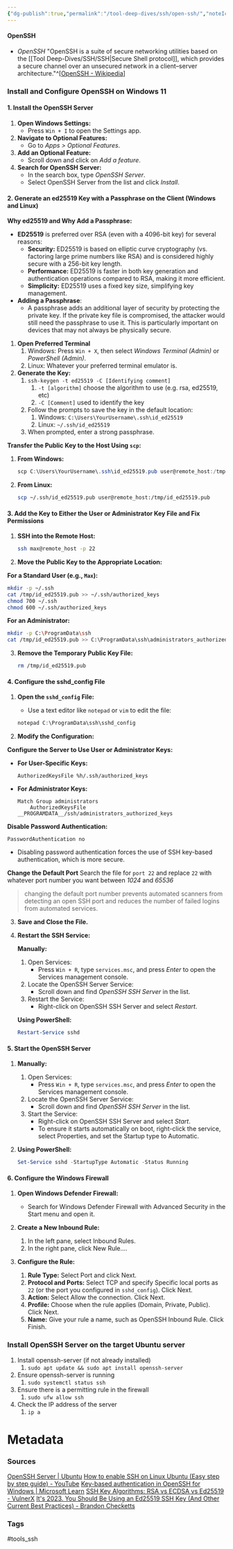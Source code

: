 ```yaml
---
{"dg-publish":true,"permalink":"/tool-deep-dives/ssh/open-ssh/","noteIcon":""}
---
```


#### OpenSSH
- *OpenSSH* "OpenSSH is a suite of secure networking utilities based on the [[Tool Deep-Dives/SSH/SSH\|Secure Shell protocol]], which provides a secure channel over an unsecured network in a client–server architecture."^[[OpenSSH - Wikipedia](https://en.wikipedia.org/wiki/OpenSSH)]


### Install and Configure OpenSSH on Windows 11

#### 1. Install the OpenSSH Server
1. **Open Windows Settings:**
   - Press `Win + I` to open the Settings app.
2. **Navigate to Optional Features:**
   - Go to *Apps > Optional Features*.
3. **Add an Optional Feature:**
   - Scroll down and click on *Add a feature*.
4. **Search for OpenSSH Server:**
   - In the search box, type *OpenSSH Server*.
   - Select OpenSSH Server from the list and click *Install*.

#### 2. Generate an ed25519 Key with a Passphrase on the Client (Windows and Linux)

**Why ed25519 and Why Add a Passphrase:**
- **ED25519** is preferred over RSA (even with a 4096-bit key) for several reasons:
  - **Security:** ED25519 is based on elliptic curve cryptography (vs. factoring large prime numbers like RSA) and is considered highly secure with a 256-bit key length.
  - **Performance:** ED25519 is faster in both key generation and authentication operations compared to RSA, making it more efficient.
  - **Simplicity:** ED25519 uses a fixed key size, simplifying key management.
- **Adding a Passphrase**:
  - A passphrase adds an additional layer of security by protecting the private key. If the private key file is compromised, the attacker would still need the passphrase to use it. This is particularly important on devices that may not always be physically secure.

1. **Open Preferred Terminal**
   1. Windows: Press `Win + X`, then select *Windows Terminal (Admin)* or *PowerShell (Admin)*.
   2. Linux: Whatever your preferred terminal emulator is.
2. **Generate the Key:**
   1. `ssh-keygen -t ed25519 -C [Identifying comment]`
	   1. `-t [algorithm]` choose the algorithm to use (e.g. rsa, ed25519, etc)
	   2. `-C [Comment]` used to identify the key
   2. Follow the prompts to save the key in the default location:
	   1. Windows: `C:\Users\YourUsername\.ssh\id_ed25519`
	   2. Linux: `~/.ssh/id_ed25519`
   3. When prompted, enter a strong passphrase.


**Transfer the Public Key to the Host Using `scp`:**

1. **From Windows:**
   ```powershell
   scp C:\Users\YourUsername\.ssh\id_ed25519.pub user@remote_host:/tmp/id_ed25519.pub
   ```

2. **From Linux:**
   ```bash
   scp ~/.ssh/id_ed25519.pub user@remote_host:/tmp/id_ed25519.pub
   ```

#### 3. Add the Key to Either the User or Administrator Key File and Fix Permissions

1. **SSH into the Remote Host:**
   ```bash
   ssh max@remote_host -p 22
   ```

2. **Move the Public Key to the Appropriate Location:**

**For a Standard User (e.g., `Max`):**
   ```bash
   mkdir -p ~/.ssh
   cat /tmp/id_ed25519.pub >> ~/.ssh/authorized_keys
   chmod 700 ~/.ssh
   chmod 600 ~/.ssh/authorized_keys
   ```

**For an Administrator:**
   ```bash
   mkdir -p C:\ProgramData\ssh
   cat /tmp/id_ed25519.pub >> C:\ProgramData\ssh\administrators_authorized_keys
   ```

3. **Remove the Temporary Public Key File:**
   ```bash
   rm /tmp/id_ed25519.pub
   ```

#### 4. Configure the sshd_config File

1. **Open the `sshd_config` File:**
   - Use a text editor like `notepad` or `vim` to edit the file:
   ```powershell
   notepad C:\ProgramData\ssh\sshd_config
   ```

2. **Modify the Configuration:**

**Configure the Server to Use User or Administrator Keys:**

- **For User-Specific Keys:**
   ```plaintext
   AuthorizedKeysFile %h/.ssh/authorized_keys
   ```

- **For Administrator Keys:**
   ```plaintext
   Match Group administrators
       AuthorizedKeysFile __PROGRAMDATA__/ssh/administrators_authorized_keys
   ```

**Disable Password Authentication:**
   ```plaintext
   PasswordAuthentication no
   ```
   - Disabling password authentication forces the use of SSH key-based authentication, which is more secure.

**Change the Default Port**
Search the file for `port 22` and replace `22` with whatever port number you want between *1024* and *65536*

> changing the default port number prevents automated scanners from detecting an open SSH port and reduces the number of failed logins from automated services.

3. **Save and Close the File.**

4. **Restart the SSH Service:**

   **Manually:**
   1. Open Services:
      - Press `Win + R`, type `services.msc`, and press *Enter* to open the Services management console.
   2. Locate the OpenSSH Server Service:
      - Scroll down and find *OpenSSH SSH Server* in the list.
   3. Restart the Service:
      - Right-click on OpenSSH SSH Server and select *Restart*.

   **Using PowerShell:**
   ```powershell
   Restart-Service sshd
   ```

#### 5. Start the OpenSSH Server

1. **Manually:**
   1. Open Services:
      - Press `Win + R`, type `services.msc`, and press *Enter* to open the Services management console.
   2. Locate the OpenSSH Server Service:
      - Scroll down and find *OpenSSH SSH Server* in the list.
   3. Start the Service:
      - Right-click on OpenSSH SSH Server and select *Start*.
      - To ensure it starts automatically on boot, right-click the service, select Properties, and set the Startup type to Automatic.

2. **Using PowerShell:**
   ```powershell
   Set-Service sshd -StartupType Automatic -Status Running
   ```

#### 6. Configure the Windows Firewall

1. **Open Windows Defender Firewall:**
   - Search for Windows Defender Firewall with Advanced Security in the Start menu and open it.

2. **Create a New Inbound Rule:**
   1. In the left pane, select Inbound Rules.
   2. In the right pane, click New Rule....

3. **Configure the Rule:**
   1. **Rule Type:** Select Port and click Next.
   2. **Protocol and Ports:** Select TCP and specify Specific local ports as `22` (or the port you configured in `sshd_config`). Click Next.
   3. **Action:** Select Allow the connection. Click Next.
   4. **Profile:** Choose when the rule applies (Domain, Private, Public). Click Next.
   5. **Name:** Give your rule a name, such as OpenSSH Inbound Rule. Click Finish.


### Install OpenSSH Server on the target Ubuntu server
1. Install openssh-server (if not already installed)
	1. `sudo apt update && sudo apt install openssh-server`
2. Ensure openssh-server is running
	1. `sudo systemctl status ssh`
3. Ensure there is a permitting rule in the firewall
	1. `sudo ufw allow ssh`
4. Check the IP address of the server
	1. `ip a`



# Metadata

### Sources
[OpenSSH Server | Ubuntu](https://ubuntu.com/server/docs/service-openssh)
[How to enable SSH on Linux Ubuntu (Easy step by step guide) - YouTube](https://www.youtube.com/watch?v=Wlmne44M6fQ)
[Key-based authentication in OpenSSH for Windows | Microsoft Learn](https://learn.microsoft.com/en-us/windows-server/administration/openssh/openssh_keymanagement)
[SSH Key Algorithms: RSA vs ECDSA vs Ed25519 - VulnerX](https://vulnerx.com/ssh-key-algorithms/)
[It's 2023. You Should Be Using an Ed25519 SSH Key (And Other Current Best Practices) - Brandon Checketts](https://www.brandonchecketts.com/archives/its-2023-you-should-be-using-an-ed25519-ssh-key-and-other-current-best-practices)
### Tags
#tools_ssh 





